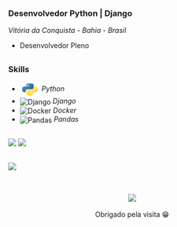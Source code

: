 ### **Desenvolvedor Python | Django** <br>
*Vitória da Conquista - Bahia - Brasil* <br>

- Desenvolvedor Pleno

##


### **Skills**
+ <img align="center" alt="Python" height="30" width="40" src="https://raw.githubusercontent.com/devicons/devicon/master/icons/python/python-original.svg"> *Python*
+ <img align="center" alt="Django" height="30" width="40" src="https://cdn.jsdelivr.net/gh/devicons/devicon/icons/django/django-plain-wordmark.svg" /> *Django*
+ <img align="center" alt="Docker" height="30" width="40" src="https://cdn.jsdelivr.net/gh/devicons/devicon/icons/docker/docker-original-wordmark.svg" /> *Docker*
+ <img align="center" alt="Pandas" height="30" width="40" src="https://cdn.jsdelivr.net/gh/devicons/devicon/icons/pandas/pandas-original-wordmark.svg" /> *Pandas*

## 
<div>
  <img height="150em" src="https://github-readme-stats.vercel.app/api?username=marcos-osg&theme=gotham&show_icons=true" />
  <img height="150em" src="https://github-readme-stats.vercel.app/api/top-langs/?username=marcos-osg&theme=gotham&layout=compact" />
</div>

##

<a href="https://www.linkedin.com/in/marcos-sousa-oliveira/" target="_blank"><img src="https://img.shields.io/badge/-LinkedIn-%230077B5?style=for-the-badge&logo=linkedin&logoColor=white" target="_blank"></a>

<br>

<p align="center"> 
   <img alingn="center" src="https://profile-counter.glitch.me/marcos-osg/count.svg" /></p>
<p align="center">
Obrigado pela visita 😁
<!--
**Marcos-osg/marcos-osg** is a ✨ _special_ ✨ repository because its `README.md` (this file) appears on your GitHub profile.

Here are some ideas to get you started:

- 🔭 I’m currently working on ...
- 🌱 I’m currently learning ...
- 👯 I’m looking to collaborate on ...
- 🤔 I’m looking for help with ...
- 💬 Ask me about ...
- 📫 How to reach me: ...
- 😄 Pronouns: ...
- ⚡ Fun fact: ...
-->
